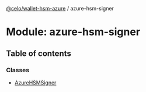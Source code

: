 [@celo/wallet-hsm-azure](../README.md) / azure-hsm-signer

# Module: azure-hsm-signer

## Table of contents

### Classes

- [AzureHSMSigner](../classes/azure_hsm_signer.AzureHSMSigner.md)
